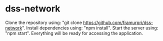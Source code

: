 # dss-network

Clone the repository using: "git clone https://github.com/framurpri/dss-network".
Install dependencies using: "npm install".
Start the server using: "npm start".
Everything will be ready for accessing the application.
